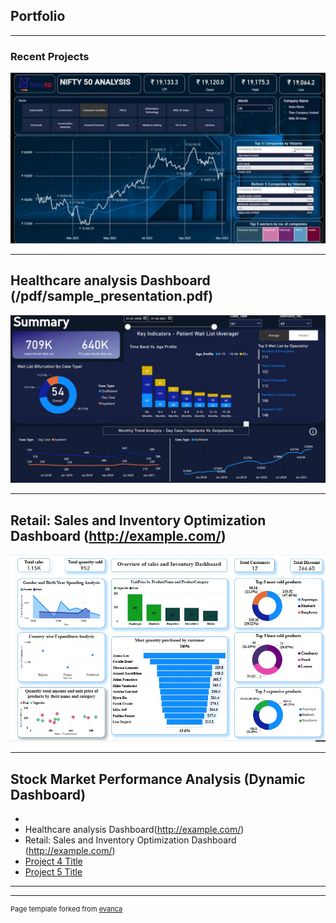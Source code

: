 ## Portfolio

---

### Recent Projects

<img src="images/project1 placeholder.png?raw=true"/>

---
## Healthcare analysis Dashboard (/pdf/sample_presentation.pdf)
<img src="images/project2healthcare.png?raw=true"/>

---
## Retail: Sales and Inventory Optimization Dashboard (http://example.com/)
<img src="images/retail.png?raw=true"/>

---


## Stock Market Performance Analysis (Dynamic Dashboard)
- 
- Healthcare analysis Dashboard(http://example.com/)
- Retail: Sales and Inventory Optimization Dashboard (http://example.com/)
- [Project 4 Title](http://example.com/)
- [Project 5 Title](http://example.com/)

---




---
<p style="font-size:11px">Page template forked from <a href="https://github.com/evanca/quick-portfolio">evanca</a></p>
<!-- Remove above link if you don't want to attibute -->
